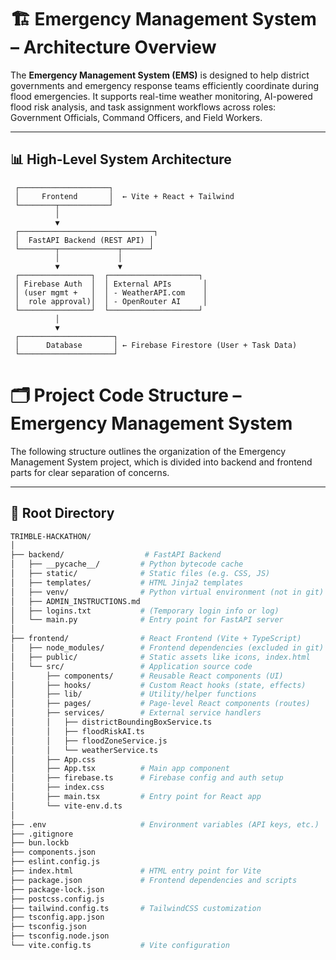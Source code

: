 # 🏗️ Emergency Management System – Architecture Overview

The **Emergency Management System (EMS)** is designed to help district governments and emergency response teams efficiently coordinate during flood emergencies. It supports real-time weather monitoring, AI-powered flood risk analysis, and task assignment workflows across roles: Government Officials, Command Officers, and Field Workers.

---

## 📊 High-Level System Architecture

```plaintext
 ┌────────────────────┐
 │     Frontend       │  ← Vite + React + Tailwind
 └────────┬───────────┘
          │
          ▼
 ┌──────────────────────────────┐
 │  FastAPI Backend (REST API) │
 └────────┬─────────────┬──────┘
          │             │
          ▼             ▼
 ┌────────────────┐  ┌────────────────────┐
 │ Firebase Auth  │  │ External APIs       │
 │ (user mgmt +   │  │ - WeatherAPI.com    │
 │  role approval)│  │ - OpenRouter AI     │
 └────────────────┘  └────────────────────┘
          │
          ▼
 ┌─────────────────────┐
 │      Database       │ ← Firebase Firestore (User + Task Data)
 └─────────────────────┘
```
# 🗂️ Project Code Structure – Emergency Management System

The following structure outlines the organization of the Emergency Management System project, which is divided into backend and frontend parts for clear separation of concerns.

---

## 📁 Root Directory

```bash
TRIMBLE-HACKATHON/
│
├── backend/                  # FastAPI Backend
│   ├── __pycache__/         # Python bytecode cache
│   ├── static/              # Static files (e.g. CSS, JS)
│   ├── templates/           # HTML Jinja2 templates
│   ├── venv/                # Python virtual environment (not in git)
│   ├── ADMIN_INSTRUCTIONS.md
│   ├── logins.txt           # (Temporary login info or log)
│   └── main.py              # Entry point for FastAPI server
│
├── frontend/                # React Frontend (Vite + TypeScript)
│   ├── node_modules/        # Frontend dependencies (excluded in git)
│   ├── public/              # Static assets like icons, index.html
│   └── src/                 # Application source code
│       ├── components/      # Reusable React components (UI)
│       ├── hooks/           # Custom React hooks (state, effects)
│       ├── lib/             # Utility/helper functions
│       ├── pages/           # Page-level React components (routes)
│       ├── services/        # External service handlers
│       │   ├── districtBoundingBoxService.ts
│       │   ├── floodRiskAI.ts
│       │   ├── floodZoneService.js
│       │   └── weatherService.ts
│       ├── App.css
│       ├── App.tsx          # Main app component
│       ├── firebase.ts      # Firebase config and auth setup
│       ├── index.css
│       ├── main.tsx         # Entry point for React app
│       └── vite-env.d.ts
│
├── .env                     # Environment variables (API keys, etc.)
├── .gitignore
├── bun.lockb
├── components.json
├── eslint.config.js
├── index.html               # HTML entry point for Vite
├── package.json             # Frontend dependencies and scripts
├── package-lock.json
├── postcss.config.js
├── tailwind.config.ts       # TailwindCSS customization
├── tsconfig.app.json
├── tsconfig.json
├── tsconfig.node.json
└── vite.config.ts           # Vite configuration
```
